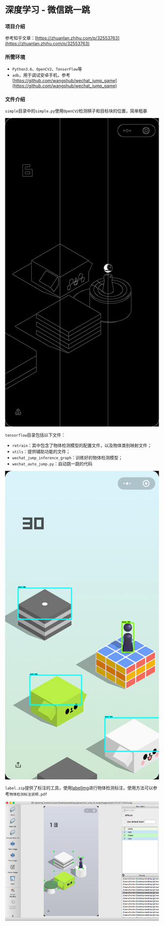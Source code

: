 # 深度学习 - 微信跳一跳

### 项目介绍

参考知乎文章：[https://zhuanlan.zhihu.com/p/32553763](https://zhuanlan.zhihu.com/p/32553763)

### 所需环境

- `Python3.6`、`OpenCV2`、`TensorFlow`等
- `adb`，用于调试安卓手机，参考[https://github.com/wangshub/wechat_jump_game](https://github.com/wangshub/wechat_jump_game)

### 文件介绍

`simple`目录中的`simple.py`使用`OpenCV2`检测棋子和目标块的位置，简单粗暴

![simple检测结果](imgs/simple检测结果.gif)
 
`tensorflow`目录包括以下文件：

- `retrain`：其中包含了物体检测模型的配置文件，以及物体类别映射文件；
- `utils`：提供辅助功能的文件；
- `wechat_jump_inference_graph`：训练好的物体检测模型；
- `wechat_auto_jump.py`：自动跳一跳的代码

![物体检测结果](imgs/物体检测结果.gif)

`label.zip`提供了标注的工具，使用[labelImg](https://github.com/tzutalin/labelImg)进行物体检测标注，使用方法可以参考`物体检测标注说明.pdf`

![labelImg标注示例](imgs/标注示例.png)